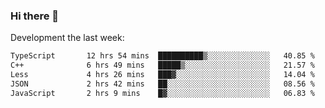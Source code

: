 ### Hi there 👋

Development the last week:
<!--START_SECTION:waka-->

```txt
TypeScript       12 hrs 54 mins  ██████████▒░░░░░░░░░░░░░░   40.85 %
C++              6 hrs 49 mins   █████▒░░░░░░░░░░░░░░░░░░░   21.57 %
Less             4 hrs 26 mins   ███▓░░░░░░░░░░░░░░░░░░░░░   14.04 %
JSON             2 hrs 42 mins   ██░░░░░░░░░░░░░░░░░░░░░░░   08.56 %
JavaScript       2 hrs 9 mins    █▓░░░░░░░░░░░░░░░░░░░░░░░   06.83 %
```

<!--END_SECTION:waka-->

<!--
**JASONPANGGO/jasonpanggo** is a ✨ _special_ ✨ repository because its `README.md` (this file) appears on your GitHub profile.

Here are some ideas to get you started:

- 🔭 I’m currently working on ...
- 🌱 I’m currently learning ...
- 👯 I’m looking to collaborate on ...
- 🤔 I’m looking for help with ...
- 💬 Ask me about ...
- 📫 How to reach me: ...
- 😄 Pronouns: ...
- ⚡ Fun fact: ...
-->
